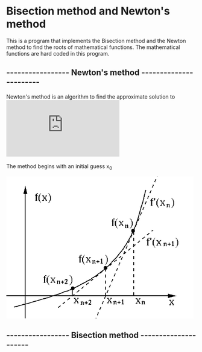# Bisection method and Newton's method

This is a program that implements the Bisection method and the Newton method to
find the roots of mathematical functions. The mathematical functions are hard coded
in this program.

## ----------------- Newton's method -----------------------
Newton's method is an algorithm to find the approximate solution to
![func](https://latex.codecogs.com/gif.latex?f%28x%29%3D0)

The method begins with an initial guess x<sub>0</sub>

![Newton img](https://raw.githubusercontent.com/Lehmannhen/Bisection-and-Newton-method/master/images/Newton.jpg)




## ----------------- Bisection method ---------------------
